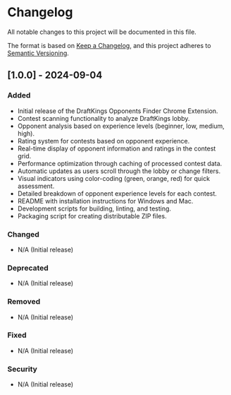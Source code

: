 # Changelog

All notable changes to this project will be documented in this file.

The format is based on [Keep a Changelog](https://keepachangelog.com/en/1.0.0/),
and this project adheres to [Semantic Versioning](https://semver.org/spec/v2.0.0.html).

## [1.0.0] - 2024-09-04

### Added
- Initial release of the DraftKings Opponents Finder Chrome Extension.
- Contest scanning functionality to analyze DraftKings lobby.
- Opponent analysis based on experience levels (beginner, low, medium, high).
- Rating system for contests based on opponent experience.
- Real-time display of opponent information and ratings in the contest grid.
- Performance optimization through caching of processed contest data.
- Automatic updates as users scroll through the lobby or change filters.
- Visual indicators using color-coding (green, orange, red) for quick assessment.
- Detailed breakdown of opponent experience levels for each contest.
- README with installation instructions for Windows and Mac.
- Development scripts for building, linting, and testing.
- Packaging script for creating distributable ZIP files.

### Changed
- N/A (Initial release)

### Deprecated
- N/A (Initial release)

### Removed
- N/A (Initial release)

### Fixed
- N/A (Initial release)

### Security
- N/A (Initial release)
